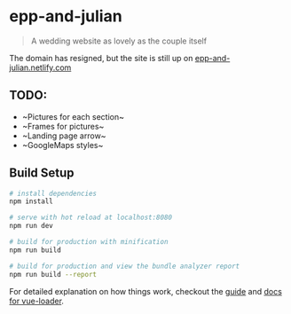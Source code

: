 # epp-and-julian

> A wedding website as lovely as the couple itself

The domain has resigned, but the site is still up on [epp-and-julian.netlify.com](https://epp-and-julian.netlify.com)

## TODO:

- ~Pictures for each section~
- ~Frames for pictures~
- ~Landing page arrow~
- ~GoogleMaps styles~

## Build Setup

``` bash
# install dependencies
npm install

# serve with hot reload at localhost:8080
npm run dev

# build for production with minification
npm run build

# build for production and view the bundle analyzer report
npm run build --report
```

For detailed explanation on how things work, checkout the [guide](http://vuejs-templates.github.io/webpack/) and [docs for vue-loader](http://vuejs.github.io/vue-loader).
